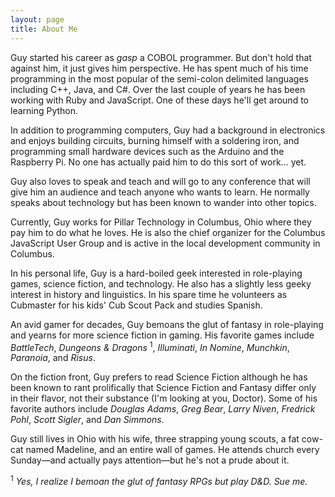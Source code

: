 ```yaml
---
layout: page
title: About Me
---
```


Guy started his career as *gasp* a COBOL programmer. But don't hold that
against him, it just gives him perspective. He has spent much of his time
programming in the most popular of the semi-colon delimited languages including
C++, Java, and C#. Over the last couple of years he has been working with Ruby
and JavaScript. One of these days he'll get around to learning Python.

In addition to programming computers, Guy had a background in electronics and
enjoys building circuits, burning himself with a soldering iron, and programming
small hardware devices such as the Arduino and the Raspberry Pi. No one has
actually paid him to do this sort of work... yet.

Guy also loves to speak and teach and will go to any conference that will give
him an audience and teach anyone who wants to learn. He normally speaks about
technology but has been known to wander into other topics.

Currently, Guy works for Pillar Technology in Columbus, Ohio where they pay him
to do what he loves. He is also the chief organizer for the Columbus JavaScript
User Group and is active in the local development community in Columbus.

In his personal life, Guy is a hard-boiled geek interested in role-playing
games, science fiction, and technology. He also has a slightly less geeky
interest in history and linguistics. In his spare time he volunteers as
Cubmaster for his kids' Cub Scout Pack and studies Spanish.

An avid gamer for decades, Guy bemoans the glut of fantasy in role-playing and
yearns for more science fiction in gaming. His favorite games include
*BattleTech*, *Dungeons & Dragons* <sup>1</sup>, *Illuminati*, *In Nomine*, *Munchkin*, *Paranoia*, and
*Risus*.

On the fiction front, Guy prefers to read Science Fiction although he has been
known to rant prolifically that Science Fiction and Fantasy differ only in
their flavor, not their substance (I'm looking at you, Doctor). Some of his
favorite authors include *Douglas Adams*, *Greg Bear*, *Larry Niven*, *Fredrick Pohl*,
*Scott Sigler*, and *Dan Simmons*.

Guy still lives in Ohio with his wife, three strapping young scouts, a fat
cow-cat named Madeline, and an entire wall of games. He attends church every
Sunday—and actually pays attention—but he's not a prude about it.

<sup>1</sup> *Yes, I realize I bemoan the glut of fantasy RPGs but play D&D. Sue me.*
